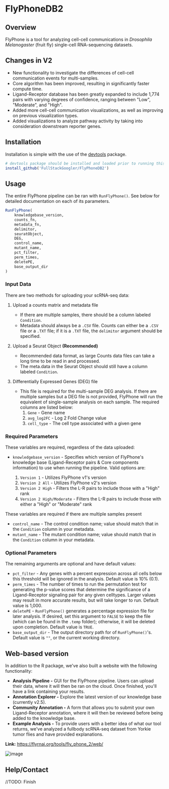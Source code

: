 # FlyPhoneDB2

## Overview

FlyPhone is a tool for analyzing cell-cell communications in *Drosophila Melanogaster* (fruit fly) single-cell RNA-sequencing datasets.

## Changes in V2

- New functionality to investigate the differences of cell-cell communication events for multi-samples.
- Core algorithm has been improved, resulting in significantly faster compute time.
- Ligand-Receptor database has been greatly expanded to include 1,774 pairs with varying degrees of confidence, ranging between "Low", "Moderate", and "High".
- Added more cell-cell communication visualizations, as well as improving on previous visualization types.
- Added visualizations to analyze pathway activity by taking into consideration downstream reporter genes.

## Installation
Installation is simple with the use of the [devtools](https://devtools.r-lib.org/) package.

```R
# devtools package should be installed and loaded prior to running this command
install_github('FullStackGoogler/FlyPhoneDB2')
```

## Usage

The entire FlyPhone pipeline can be ran with `RunFlyPhone()`. See below for detailed documentation on each of its parameters.

```R
RunFlyPhone(
    knowledgebase_version,
    counts_fn,
    metadata_fn,
    delimitor,
    seuratObject,
    DEG,
    control_name,
    mutant_name,
    pct_filter,
    perm_times,
    deletePE,
    base_output_dir
)
```

### Input Data

There are two methods for uploading your scRNA-seq data:

1. Upload a counts matrix and metadata file
    - If there are multiple samples, there should be a column labeled `Condition`.
    - Metadata should always be a `.CSV` file. Counts can either be a `.CSV` file or a `.TXT` file; if it is a `.TXT` file, the `delimitor` argument should be specified.

2. Upload a Seurat Object **(Recommended)** 
    - Recommended data format, as large Counts data files can take a long time to be read in and processed.
    - The meta.data in the Seurat Object should still have a column labeled `Condition`.

3. Differentially Expressed Genes (DEG) file
    - This file is required for the multi-sample DEG analysis. If there are multiple samples but a DEG file is not provided, FlyPhone will run the equivalent of single-sample analysis on each sample. The required columns are listed below:
        1. `Gene` - Gene name
        2. `avg_log2FC` - Log 2 Fold Change value
        3. `cell_type` - The cell type associated with a given gene

### Required Parameters

These variables are required, regardless of the data uploaded:
- `knowledgebase_version` - Specifies which version of FlyPhone's knowledge base (Ligand-Receptor pairs & Core components information) to use when running the pipeline. Valid options are:

    1. `Version 1` - Utilizes FlyPhone v1's version
    2. `Version 2 All` - Utilizes FlyPhone v2's version
    3. `Version 2 High` - Filters the L-R pairs to include those with a "High" rank
    4. `Version 2 High/Moderate` - Filters the L-R pairs to include those with either a "High" or "Moderate" rank

These variables are required if there are multiple samples present
- `control_name` - The control condition name; value should match that in the `Condition` column in your metadata.
- `mutant_name` - The mutant condition name; value should match that in the `Condition` column in your metadata.

### Optional Parameters

The remaining arguments are optional and have default values:

- `pct_filter` - Any genes with a percent expression across all cells below this threshold will be ignored in the analysis. Default value is 10% (0.1).
- `perm_times` - The number of times to run the permutation test for generating the p-value scores that determine the significance of a Ligand-Receptor signaling pair for any given celltypes. Larger values may result in more accurate results, but will take longer to run. Default value is 1,000.
- `deletePE` - `RunFlyPhone()` generates a percentage expression file for later analysis. If desired, set this argument to `FALSE` to keep the file (which can be found in the `.temp` folder); otherwise, it will be deleted upon completion. Default value is `TRUE`.
- `base_output_dir` - The output directory path for of `RunFlyPhone()`'s. Default value is `""`, or the current working directory.

## Web-based version

In addition to the R package, we've also built a website with the following functionality:
- **Analysis Pipeline -** GUI for the FlyPhone pipeline. Users can upload their data, where it will then be ran on the cloud. Once finished, you'll have a link containing your results.
- **Annotation Explorer -** Explore the latest version of our knowledge base (currently v2.5).
- **Community Annotation -** A form that allows you to submit your own Ligand-Receptor annotation, where it will then be reviewed before being added to the knowledge base.
- **Example Analysis -** To provide users with a better idea of what our tool returns, we've analyzed a fullbody scRNA-seq dataset from Yorkie tumor flies and have provided explanations.

**Link:** https://flyrnai.org/tools/fly_phone_2/web/

![image](https://github.com/FullStackGoogler/FlyPhoneDB2/blob/master/man/figures/FPDB2_HomePage.png)

## Help/Contact

//TODO: Finish
